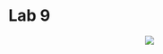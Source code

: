# Lab 9
 
<p align="center">
    <img src="https://media.discordapp.net/attachments/892901673322815511/916884710318284840/unknown.png">
</p> 